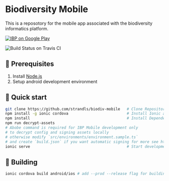 # Biodiversity Mobile

This is a reposotory for the mobile app associated with the biodiversity informatics platform.

[![IBP on Google Play](https://play.google.com/intl/en_us/badges/images/badge_new.png)](http://play.google.com/store/apps/details?id=com.mobisys.android.ibp)

![Build Status on Travis CI](https://api.travis-ci.org/strandls/biodiv-mobile.svg?branch=master)

## 🔧 Prerequisites

1. Install [Node.js](https://nodejs.org/)
2. Setup android development environment

## 🚀 Quick start

```sh
git clone https://github.com/strandls/biodiv-mobile   # Clone Repository
npm install -g ionic cordova                          # Install Ionic and Cordova Globally
npm install                                           # Install Dependencies
npm run decrypt-assets
# Abobe command is required for IBP Mobile development only
# to decrypt config and signing assets locally
# otherwise modify `src/environments/environment.sample.ts`
# and create `build.json` if you want automatic signing for more see https://bit.ly/2VEABgE
ionic serve                                           # Start development environment
```

## 🚢 Building

```sh
ionic cordova build android/ios # add --prod --release flag for building production apk
```
